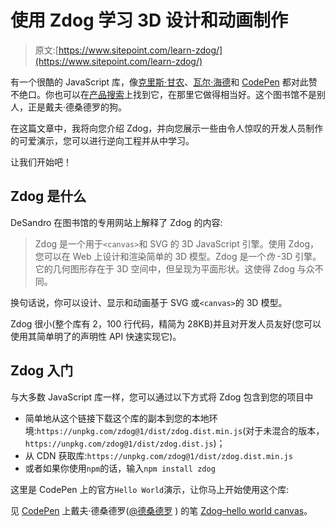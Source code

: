 # 使用 Zdog 学习 3D 设计和动画制作

> 原文:[https://www.sitepoint.com/learn-zdog/](https://www.sitepoint.com/learn-zdog/)

有一个很酷的 JavaScript 库，像[克里斯·甘农](https://twitter.com/ChrisGannon/status/1133750218883764227)、[瓦尔·海德](https://twitter.com/vlh/status/1138162693381246976)和 [CodePen](https://twitter.com/CodePen/status/1137060155340853254) 都对此赞不绝口。你也可以在[产品搜索](https://www.producthunt.com/posts/zdog)上找到它，在那里它做得相当好。这个图书馆不是别人，正是戴夫·德桑德罗的狗。

在这篇文章中，我将向您介绍 Zdog，并向您展示一些由令人惊叹的开发人员制作的可爱演示，您可以进行逆向工程并从中学习。

让我们开始吧！

## Zdog 是什么

DeSandro 在图书馆的专用网站上解释了 Zdog 的内容:

> Zdog 是一个用于`<canvas>`和 SVG 的 3D JavaScript 引擎。使用 Zdog，您可以在 Web 上设计和渲染简单的 3D 模型。Zdog 是一个*伪* -3D 引擎。它的几何图形存在于 3D 空间中，但呈现为平面形状。这使得 Zdog 与众不同。

换句话说，你可以设计、显示和动画基于 SVG 或`<canvas>`的 3D 模型。

Zdog 很小(整个库有 2，100 行代码，精简为 28KB)并且对开发人员友好(您可以使用其简单明了的声明性 API 快速实现它)。

## Zdog 入门

与大多数 JavaScript 库一样，您可以通过以下方式将 Zdog 包含到您的项目中

*   简单地从这个链接下载这个库的副本到您的本地环境:`https://unpkg.com/zdog@1/dist/zdog.dist.min.js`(对于未混合的版本，`https://unpkg.com/zdog@1/dist/zdog.dist.js`)；
*   从 CDN 获取库:`https://unpkg.com/zdog@1/dist/zdog.dist.min.js`
*   或者如果你使用`npm`的话，输入`npm install zdog`

这里是 CodePen 上的官方`Hello World`演示，让你马上开始使用这个库:

见 [CodePen](https://codepen.io) 上戴夫·德桑德罗([@德桑德罗](https://codepen.io/desandro) )
的笔 [Zdog–hello world canvas](https://codepen.io/desandro/pen/YbrLaO/)。